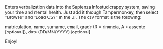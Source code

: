 Enters verbalization data into the Sapienza Infostud crappy system, saving your time and mental health.
Just add it through Tampermonkey, then select "Browse" and "Load CSV" in the UI.
The csv format is the following:

matriculation, name, surname, email, grade (R = rinuncia, A = assente [optional]), date (DD/MM/YYYY) [optional]

Enjoy!
